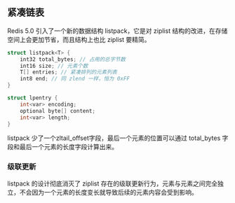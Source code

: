 ## 紧凑链表

Redis 5.0 引入了一个新的数据结构 listpack，它是对 ziplist 结构的改进，在存储空间上会更加节省，而且结构上也比 ziplist 要精简。

```c
struct listpack<T> {
    int32 total_bytes; // 占用的总字节数
    int16 size; // 元素个数
    T[] entries; // 紧凑排列的元素列表
    int8 end; // 同 zlend 一样，恒为 0xFF
}
```

```c
struct lpentry {
    int<var> encoding;
    optional byte[] content;
    int<var> length;
}
```

listpack 少了一个zltail_offset字段，最后一个元素的位置可以通过 total_bytes 字段和最后一个元素的长度字段计算出来。

### 级联更新
listpack 的设计彻底消灭了 ziplist 存在的级联更新行为，元素与元素之间完全独立，不会因为一个元素的长度变长就导致后续的元素内容会受到影响。
